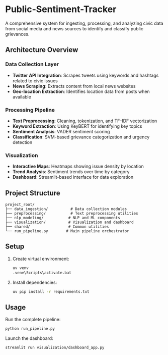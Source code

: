 # Public-Sentiment-Tracker

A comprehensive system for ingesting, processing, and analyzing civic data from social media and news sources to identify and classify public grievances.

## Architecture Overview

### Data Collection Layer
- **Twitter API Integration**: Scrapes tweets using keywords and hashtags related to civic issues
- **News Scraping**: Extracts content from local news websites
- **Geo-location Extraction**: Identifies location data from posts when available

### Processing Pipeline
- **Text Preprocessing**: Cleaning, tokenization, and TF-IDF vectorization
- **Keyword Extraction**: Using KeyBERT for identifying key topics
- **Sentiment Analysis**: VADER sentiment scoring
- **Classification**: SVM-based grievance categorization and urgency detection

### Visualization
- **Interactive Maps**: Heatmaps showing issue density by location
- **Trend Analysis**: Sentiment trends over time by category
- **Dashboard**: Streamlit-based interface for data exploration

## Project Structure

```
project_root/
├── data_ingestion/          # Data collection modules
├── preprocessing/           # Text preprocessing utilities
├── nlp_modeling/           # NLP and ML components
├── visualization/          # Visualization and dashboard
├── shared/                 # Common utilities
└── run_pipeline.py        # Main pipeline orchestrator
```

## Setup

1. Create virtual environment:
   ```bash
   uv venv
   .venv\Scripts\activate.bat
   ```

2. Install dependencies:
   ```bash
   uv pip install -r requirements.txt
   ```

## Usage

Run the complete pipeline:
```bash
python run_pipeline.py
```

Launch the dashboard:
```bash
streamlit run visualization/dashboard_app.py
```
